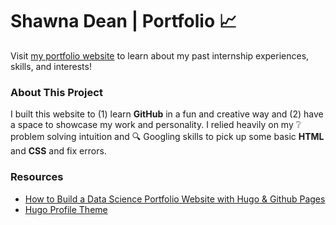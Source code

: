 # Shawna Dean | Portfolio :chart_with_upwards_trend:
Visit [my portfolio website](https://shawnadean.github.io/shawna-dean-portfolio/) to learn about my past internship experiences, skills, and interests!  

### About This Project
I built this website to (1) learn **GitHub** in a fun and creative way and (2) have a space to showcase my work and personality.  I relied heavily on my :grey_question: problem solving intuition and :mag: Googling skills to pick up some basic **HTML** and **CSS** and fix errors.
<br>
### Resources
- [How to Build a Data Science Portfolio Website with Hugo & Github Pages](https://www.youtube.com/watch?v=mEZ1Hj5yQ-8)
- [Hugo Profile Theme](https://github.com/gurusabarish/hugo-profile)

